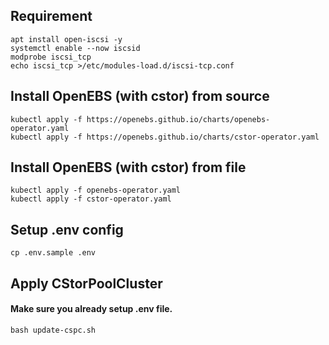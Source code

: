 ## Requirement

```
apt install open-iscsi -y
systemctl enable --now iscsid
modprobe iscsi_tcp
echo iscsi_tcp >/etc/modules-load.d/iscsi-tcp.conf
```
## Install OpenEBS (with cstor) from source 
```
kubectl apply -f https://openebs.github.io/charts/openebs-operator.yaml
kubectl apply -f https://openebs.github.io/charts/cstor-operator.yaml
```
## Install OpenEBS (with cstor) from file
```
kubectl apply -f openebs-operator.yaml
kubectl apply -f cstor-operator.yaml
```
## Setup .env config 
```
cp .env.sample .env
```
## Apply CStorPoolCluster 
#### Make sure you already setup .env file.
```
bash update-cspc.sh
```
